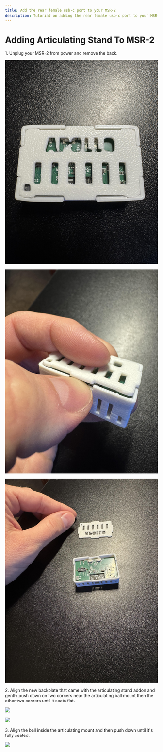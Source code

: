 ```yaml
---
title: Add the rear female usb-c port to your MSR-2
description: Tutorial on adding the rear female usb-c port to your MSR-2.
---
```

# Adding Articulating Stand To MSR-2

1\. Unplug your MSR-2 from power and remove the back.

![](../../../assets/msr-2-add-co2-pic-1.jpg)

![](../../../assets/msr-2-add-co2-pic-2.jpg)

![](../../../assets/msr-2-add-co2-pic-3-1.jpg)

2\. Align the new backplate that came with the articulating stand addon and gently push down on two corners near the articulating ball mount then the other two corners until it seats flat.

![](assets/msr-2-stand-pic-1.jpg)

![](assets/msr-2-stand-pic-2.jpg)

3\. Align the ball inside the articulating mount and then push down until it's fully seated.

![](assets/msr-2-stand-pic-3.jpg)